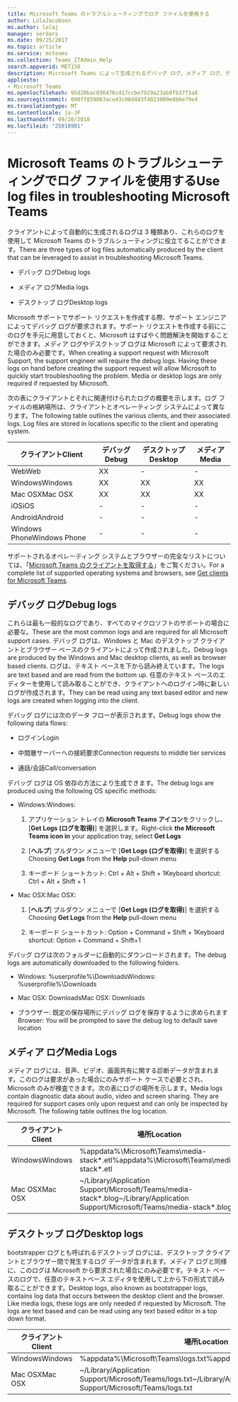 ```yaml
---
title: Microsoft Teams のトラブルシューティングでログ ファイルを使用する
author: LolaJacobsen
ms.author: lolaj
manager: serdars
ms.date: 09/25/2017
ms.topic: article
ms.service: msteams
ms.collection: Teams_ITAdmin_Help
search.appverid: MET150
description: Microsoft Teams によって生成されるデバッグ ログ、メディア ログ、デスクトップ ログ、これらのログの場所、トラブルシューティングでのログの活用について説明します。
appliesto:
- Microsoft Teams
ms.openlocfilehash: 95d28bac036476c417ccbe7929a23ab9fb37f3a8
ms.sourcegitcommit: 090ff859083ace43c08d483f4023009e8b6e79e4
ms.translationtype: MT
ms.contentlocale: ja-JP
ms.lasthandoff: 09/26/2018
ms.locfileid: "25018901"
---
```

<a name="use-log-files-in-troubleshooting-microsoft-teams"></a><span data-ttu-id="ffeae-103">Microsoft Teams のトラブルシューティングでログ ファイルを使用する</span><span class="sxs-lookup"><span data-stu-id="ffeae-103">Use log files in troubleshooting Microsoft Teams</span></span>
=================================================

<span data-ttu-id="ffeae-104">クライアントによって自動的に生成されるログは 3 種類あり、これらのログを使用して Microsoft Teams のトラブルシューティングに役立てることができます。</span><span class="sxs-lookup"><span data-stu-id="ffeae-104">There are three types of log files automatically produced by the client that can be leveraged to assist in troubleshooting Microsoft Teams.</span></span>

-   <span data-ttu-id="ffeae-105">デバッグ ログ</span><span class="sxs-lookup"><span data-stu-id="ffeae-105">Debug logs</span></span>

-   <span data-ttu-id="ffeae-106">メディア ログ</span><span class="sxs-lookup"><span data-stu-id="ffeae-106">Media logs</span></span>

-   <span data-ttu-id="ffeae-107">デスクトップ ログ</span><span class="sxs-lookup"><span data-stu-id="ffeae-107">Desktop logs</span></span>

<span data-ttu-id="ffeae-p101">Microsoft サポートでサポート リクエストを作成する際、サポート エンジニアによってデバッグ ログが要求されます。サポート リクエストを作成する前にこのログを手元に用意しておくと、Microsoft はすばやく問題解決を開始することができます。メディア ログやデスクトップ ログは Microsoft によって要求された場合のみ必要です。</span><span class="sxs-lookup"><span data-stu-id="ffeae-p101">When creating a support request with Microsoft Support, the support engineer will require the debug logs. Having these logs on hand before creating the support request will allow Microsoft to quickly start troubleshooting the problem. Media or desktop logs are only required if requested by Microsoft.</span></span>

<span data-ttu-id="ffeae-p102">次の表にクライアントとそれに関連付けられたログの概要を示します。ログ ファイルの格納場所は、クライアントとオペレーティング システムによって異なります。</span><span class="sxs-lookup"><span data-stu-id="ffeae-p102">The following table outlines the various clients, and their associated logs. Log files are stored in locations specific to the client and operating system.</span></span>


|<span data-ttu-id="ffeae-113">クライアント</span><span class="sxs-lookup"><span data-stu-id="ffeae-113">Client</span></span> |<span data-ttu-id="ffeae-114">デバッグ</span><span class="sxs-lookup"><span data-stu-id="ffeae-114">Debug</span></span>|<span data-ttu-id="ffeae-115">デスクトップ</span><span class="sxs-lookup"><span data-stu-id="ffeae-115">Desktop</span></span>|<span data-ttu-id="ffeae-116">メディア</span><span class="sxs-lookup"><span data-stu-id="ffeae-116">Media</span></span>|
|---------|---------|---------|---------|
|<span data-ttu-id="ffeae-117">Web</span><span class="sxs-lookup"><span data-stu-id="ffeae-117">Web</span></span>    |<span data-ttu-id="ffeae-118">X</span><span class="sxs-lookup"><span data-stu-id="ffeae-118">X</span></span>         |-         |-         |
|<span data-ttu-id="ffeae-119">Windows</span><span class="sxs-lookup"><span data-stu-id="ffeae-119">Windows</span></span>     |<span data-ttu-id="ffeae-120">X</span><span class="sxs-lookup"><span data-stu-id="ffeae-120">X</span></span>         |<span data-ttu-id="ffeae-121">X</span><span class="sxs-lookup"><span data-stu-id="ffeae-121">X</span></span>         |<span data-ttu-id="ffeae-122">X</span><span class="sxs-lookup"><span data-stu-id="ffeae-122">X</span></span>         |
|<span data-ttu-id="ffeae-123">Mac OSX</span><span class="sxs-lookup"><span data-stu-id="ffeae-123">Mac OSX</span></span>     |<span data-ttu-id="ffeae-124">X</span><span class="sxs-lookup"><span data-stu-id="ffeae-124">X</span></span>         |<span data-ttu-id="ffeae-125">X</span><span class="sxs-lookup"><span data-stu-id="ffeae-125">X</span></span>         |<span data-ttu-id="ffeae-126">X</span><span class="sxs-lookup"><span data-stu-id="ffeae-126">X</span></span>         |
|<span data-ttu-id="ffeae-127">iOS</span><span class="sxs-lookup"><span data-stu-id="ffeae-127">iOS</span></span>     |-         |-         |-         |
|<span data-ttu-id="ffeae-128">Android</span><span class="sxs-lookup"><span data-stu-id="ffeae-128">Android</span></span>     |-         |-         |-         |
|<span data-ttu-id="ffeae-129">Windows Phone</span><span class="sxs-lookup"><span data-stu-id="ffeae-129">Windows Phone</span></span>     |-         |-         |-         |

<span data-ttu-id="ffeae-130">サポートされるオペレーティング システムとブラウザーの完全なリストについては、「[Microsoft Teams のクライアントを取得する](get-clients.md)」をご覧ください。</span><span class="sxs-lookup"><span data-stu-id="ffeae-130">For a complete list of supported operating systems and browsers, see [Get clients for Microsoft Teams](get-clients.md).</span></span>

<a name="debug-logs"></a><span data-ttu-id="ffeae-131">デバッグ ログ</span><span class="sxs-lookup"><span data-stu-id="ffeae-131">Debug logs</span></span>
---------------------------

<span data-ttu-id="ffeae-132">これらは最も一般的なログであり、すべてのマイクロソフトのサポートの場合に必要な。</span><span class="sxs-lookup"><span data-stu-id="ffeae-132">These are the most common logs and are required for all Microsoft support cases.</span></span> <span data-ttu-id="ffeae-133">デバッグ ログは、Windows と Mac のデスクトップ クライアントとブラウザー ベースのクライアントによって作成されました。</span><span class="sxs-lookup"><span data-stu-id="ffeae-133">Debug logs are produced by the Windows and Mac desktop clients, as well as browser based clients.</span></span> <span data-ttu-id="ffeae-134">ログは、テキスト ベースを下から読み終えています。</span><span class="sxs-lookup"><span data-stu-id="ffeae-134">The logs are text based and are read from the bottom up.</span></span> <span data-ttu-id="ffeae-135">任意のテキスト ベースのエディターを使用して読み取ることができ、クライアントへのログイン時に新しいログが作成されます。</span><span class="sxs-lookup"><span data-stu-id="ffeae-135">They can be read using any text based editor and new logs are created when logging into the client.</span></span>

<span data-ttu-id="ffeae-136">デバッグ ログには次のデータ フローが表示されます。</span><span class="sxs-lookup"><span data-stu-id="ffeae-136">Debug logs show the following data flows:</span></span>

-   <span data-ttu-id="ffeae-137">ログイン</span><span class="sxs-lookup"><span data-stu-id="ffeae-137">Login</span></span>

-   <span data-ttu-id="ffeae-138">中間層サーバーへの接続要求</span><span class="sxs-lookup"><span data-stu-id="ffeae-138">Connection requests to middle tier services</span></span>

-   <span data-ttu-id="ffeae-139">通話/会話</span><span class="sxs-lookup"><span data-stu-id="ffeae-139">Call/conversation</span></span>

<span data-ttu-id="ffeae-140">デバッグ ログは OS 依存の方法により生成できます。</span><span class="sxs-lookup"><span data-stu-id="ffeae-140">The debug logs are produced using the following OS specific methods:</span></span>

-   <span data-ttu-id="ffeae-141">Windows:</span><span class="sxs-lookup"><span data-stu-id="ffeae-141">Windows:</span></span>

    1.  <span data-ttu-id="ffeae-142">アプリケーション トレイの **Microsoft Teams アイコン**をクリックし、[**Get Logs (ログを取得)**] を選択します。</span><span class="sxs-lookup"><span data-stu-id="ffeae-142">Right-click **the Microsoft Teams icon in** your application tray, select **Get Logs**</span></span>

    2.  <span data-ttu-id="ffeae-143">[**ヘルプ**] プルダウン メニューで [**Get Logs (ログを取得)**] を選択する</span><span class="sxs-lookup"><span data-stu-id="ffeae-143">Choosing **Get Logs** from the **Help** pull-down menu</span></span>

    3.  <span data-ttu-id="ffeae-144">キーボード ショートカット: Ctrl + Alt + Shift + 1</span><span class="sxs-lookup"><span data-stu-id="ffeae-144">Keyboard shortcut: Ctrl + Alt + Shift + 1</span></span>

-   <span data-ttu-id="ffeae-145">Mac OSX:</span><span class="sxs-lookup"><span data-stu-id="ffeae-145">Mac OSX:</span></span>

    1.  <span data-ttu-id="ffeae-146">[**ヘルプ**] プルダウン メニューで [**Get Logs (ログを取得)**] を選択する</span><span class="sxs-lookup"><span data-stu-id="ffeae-146">Choosing **Get Logs** from the **Help** pull-down menu</span></span>

    2.  <span data-ttu-id="ffeae-147">キーボード ショートカット: Option + Command + Shift + 1</span><span class="sxs-lookup"><span data-stu-id="ffeae-147">Keyboard shortcut: Option + Command + Shift+1</span></span>

<span data-ttu-id="ffeae-148">デバッグ ログは次のフォルダーに自動的にダウンロードされます。</span><span class="sxs-lookup"><span data-stu-id="ffeae-148">The debug logs are automatically downloaded to the following folders.</span></span>

-   <span data-ttu-id="ffeae-149">Windows: %userprofile%\\Downloads</span><span class="sxs-lookup"><span data-stu-id="ffeae-149">Windows: %userprofile%\\Downloads</span></span>

-   <span data-ttu-id="ffeae-150">Mac OSX: Downloads</span><span class="sxs-lookup"><span data-stu-id="ffeae-150">Mac OSX: Downloads</span></span>

-   <span data-ttu-id="ffeae-151">ブラウザー: 既定の保存場所にデバッグ ログを保存するように求められます</span><span class="sxs-lookup"><span data-stu-id="ffeae-151">Browser: You will be prompted to save the debug log to default save location</span></span>

<a name="media-logs"></a><span data-ttu-id="ffeae-152">メディア ログ</span><span class="sxs-lookup"><span data-stu-id="ffeae-152">Media Logs</span></span>
---------------------------

<span data-ttu-id="ffeae-p104">メディア ログには、音声、ビデオ、画面共有に関する診断データが含まれます。このログは要求があった場合にのみサポート ケースで必要とされ、Microsoft のみが検査できます。次の表にログの場所を示します。</span><span class="sxs-lookup"><span data-stu-id="ffeae-p104">Media logs contain diagnostic data about audio, video and screen sharing. They are required for support cases only upon request and can only be inspected by Microsoft. The following table outlines the log location.</span></span>


|<span data-ttu-id="ffeae-156">クライアント</span><span class="sxs-lookup"><span data-stu-id="ffeae-156">Client</span></span> |<span data-ttu-id="ffeae-157">場所</span><span class="sxs-lookup"><span data-stu-id="ffeae-157">Location</span></span> |
|---------|---------|
|<span data-ttu-id="ffeae-158">Windows</span><span class="sxs-lookup"><span data-stu-id="ffeae-158">Windows</span></span>     |<span data-ttu-id="ffeae-159">%appdata%\Microsoft\Teams\media-stack\*.etl</span><span class="sxs-lookup"><span data-stu-id="ffeae-159">%appdata%\Microsoft\Teams\media-stack\*.etl</span></span>         |
|<span data-ttu-id="ffeae-160">Mac OSX</span><span class="sxs-lookup"><span data-stu-id="ffeae-160">Mac OSX</span></span>     |<span data-ttu-id="ffeae-161">~/Library/Application Support/Microsoft/Teams/media-stack\*.blog</span><span class="sxs-lookup"><span data-stu-id="ffeae-161">~/Library/Application Support/Microsoft/Teams/media-stack\*.blog</span></span>         |


<a name="desktop-logs"></a><span data-ttu-id="ffeae-162">デスクトップ ログ</span><span class="sxs-lookup"><span data-stu-id="ffeae-162">Desktop logs</span></span>
---------------------

<span data-ttu-id="ffeae-p105">bootstrapper ログとも呼ばれるデスクトップ ログには、デスクトップ クライアントとブラウザー間で発生するログ データが含まれます。メディア ログと同様に、このログは Microsoft から要求された場合にのみ必要です。テキスト ベースのログで、任意のテキストベース エディタを使用して上から下の形式で読み取ることができます。</span><span class="sxs-lookup"><span data-stu-id="ffeae-p105">Desktop logs, also known as bootstrapper logs, contains log data that occurs between the desktop client and the browser. Like media logs, these logs are only needed if requested by Microsoft. The logs are text based and can be read using any text based editor in a top down format.</span></span>

|<span data-ttu-id="ffeae-166">クライアント</span><span class="sxs-lookup"><span data-stu-id="ffeae-166">Client</span></span> |<span data-ttu-id="ffeae-167">場所</span><span class="sxs-lookup"><span data-stu-id="ffeae-167">Location</span></span> |
|---------|---------|
|<span data-ttu-id="ffeae-168">Windows</span><span class="sxs-lookup"><span data-stu-id="ffeae-168">Windows</span></span>     |<span data-ttu-id="ffeae-169">%appdata%\Microsoft\Teams\logs.txt</span><span class="sxs-lookup"><span data-stu-id="ffeae-169">%appdata%\Microsoft\Teams\logs.txt</span></span>         |
|<span data-ttu-id="ffeae-170">Mac OSX</span><span class="sxs-lookup"><span data-stu-id="ffeae-170">Mac OSX</span></span>     |<span data-ttu-id="ffeae-171">~/Library/Application Support/Microsoft/Teams/logs.txt</span><span class="sxs-lookup"><span data-stu-id="ffeae-171">~/Library/Application Support/Microsoft/Teams/logs.txt</span></span>         |
